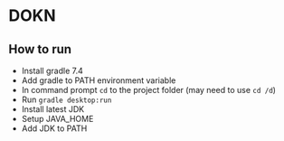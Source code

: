 # DOKN 
## How to run
 - Install gradle 7.4
 - Add gradle to PATH environment variable
 - In command prompt `cd` to the project folder (may need to use `cd /d`)
 - Run `gradle desktop:run`
 - Install latest JDK
  - Setup JAVA_HOME
   - Add JDK to PATH